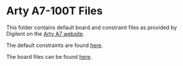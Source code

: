 # Arty A7-100T Files

This folder contains default board and constraint files as provided by Digilent on the
[Arty A7 website](https://reference.digilentinc.com/programmable-logic/arty-a7/start).

The default constraints are found [here](https://github.com/Digilent/digilent-xdc/).

The board files can be found [here](https://github.com/Digilent/vivado-boards/tree/master/new/board_files).

